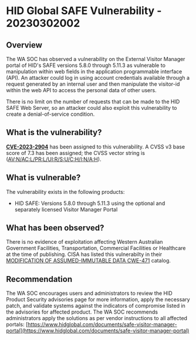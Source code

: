# HID Global SAFE Vulnerability - 20230302002

## Overview
The WA SOC has observed a vulnerability on the External Visitor Manager portal of HID's SAFE versions 5.8.0 through 5.11.3 as vulnerable to manipulation within web fields in the application programmable interface (API). An attacker could log in using account credentials available through a request generated by an internal user and then manipulate the visitor-id within the web API to access the personal data of other users. 

There is no limit on the number of requests that can be made to the HID SAFE Web Server, so an attacker could also exploit this vulnerability to create a denial-of-service condition.

## What is the vulnerability?
[**CVE-2023-2904**](http://web.nvd.nist.gov/view/vuln/detail?vulnId=CVE-2023-2904) has been assigned to this vulnerability. A CVSS v3 base score of 7.3 has been assigned; the CVSS vector string is ([AV:N/AC:L/PR:L/UI:R/S:U/C:H/I:N/A:H](https://www.first.org/cvss/calculator/3.1#CVSS:3.1/AV:N/AC:L/PR:L/UI:R/S:U/C:H/I:N/A:H)).

## What is vulnerable?
The vulnerability exists in the following products:
- HID SAFE: Versions 5.8.0 through 5.11.3 using the optional and separately licensed Visitor Manager Portal

## What has been observed?
There is no evidence of exploitation affecting Western Australian Government Facilities, Transportation, Commercial Facilities or Healthcare at the time of publishing.
CISA has listed this vulnerabilty in their [MODIFICATION OF ASSUMED-IMMUTABLE DATA CWE-471](https://cwe.mitre.org/data/definitions/471.html) catalog.

## Recommendation
The WA SOC encourages users and administrators to review the HID Product Security advisories page for more information, apply the necessary patch, and validate systems against the indicators of compromise listed in the advisories for affected product.
The WA SOC recommends administrators apply the solutions as per vendor instructions to all affected portals: [https://www.hidglobal.com/documents/safe-visitor-manager-portal](https://www.hidglobal.com/documents/safe-visitor-manager-portal)